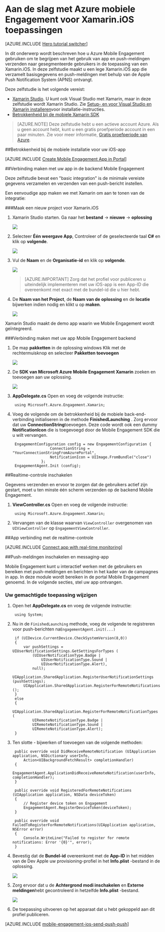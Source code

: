 <properties
    pageTitle="Aan de slag met Azure mobiele Engagement voor Xamarin.iOS"
    description="Informatie over het Azure Mobile Engagement met Analytics en Push-meldingen te gebruiken voor Xamarin.iOS toepassingen."
    services="mobile-engagement"
    documentationCenter="xamarin"
    authors="piyushjo"
    manager="erikre"
    editor="" />

<tags
    ms.service="mobile-engagement"
    ms.workload="mobile"
    ms.tgt_pltfrm="mobile-xamarin-ios"
    ms.devlang="dotnet"
    ms.topic="hero-article"
    ms.date="08/19/2016"
    ms.author="piyushjo" />

# <a name="get-started-with-azure-mobile-engagement-for-xamarinios-apps"></a>Aan de slag met Azure mobiele Engagement voor Xamarin.iOS toepassingen

[AZURE.INCLUDE [Hero tutorial switcher](../../includes/mobile-engagement-hero-tutorial-switcher.md)]

In dit onderwerp wordt beschreven hoe u Azure Mobile Engagement gebruiken om te begrijpen van het gebruik van app en push-meldingen verzenden naar gesegmenteerde gebruikers in de toepassing van een Xamarin.iOS.
In deze zelfstudie maakt u een lege Xamarin.iOS app die verzamelt basisgegevens en push-meldingen met behulp van de Apple Push Notification System (APNS) ontvangt.

Deze zelfstudie is het volgende vereist:

+ [Xamarin Studio](http://xamarin.com/studio). U kunt ook Visual Studio met Xamarin, maar in deze zelfstudie wordt Xamarin Studio. Zie [Setup- en voor Visual Studio en Xamarin installeren](https://msdn.microsoft.com/library/mt613162.aspx)voor installatie-instructies. 
+ [Betrokkenheid bij de mobiele Xamarin SDK](https://www.nuget.org/packages/Microsoft.Azure.Engagement.Xamarin/)

> [AZURE.NOTE] Deze zelfstudie hebt u een actieve account Azure. Als u geen account hebt, kunt u een gratis proefperiode account in een paar minuten. Zie voor meer informatie, [Gratis proefperiode van Azure](https://azure.microsoft.com/pricing/free-trial/?WT.mc_id=A0E0E5C02&amp;returnurl=http%3A%2F%2Fazure.microsoft.com%2Fen-us%2Fdocumentation%2Farticles%2Fmobile-engagement-xamarin-ios-get-started).

##<a id="setup-azme"></a>Betrokkenheid bij de mobiele installatie voor uw iOS-app

[AZURE.INCLUDE [Create Mobile Engagement App in Portal](../../includes/mobile-engagement-create-app-in-portal-new.md)]

##<a id="connecting-app"></a>Verbinding maken met uw app in de backend Mobile Engagement

Deze zelfstudie bevat een "basic integration" is de minimale vereiste gegevens verzamelen en verzenden van een push-bericht instellen.

Een eenvoudige app maken we met Xamarin om aan te tonen van de integratie:

###<a name="create-a-new-xamarinios-project"></a>Maak een nieuw project voor Xamarin.iOS

1. Xamarin Studio starten. Ga naar het **bestand** -> **nieuwe** -> **oplossing** 

    ![][1]

2. Selecteer **Één weergave App**, Controleer of de geselecteerde taal **C#** en klik op **volgende**.

    ![][2]

3. Vul de **Naam** en de **Organisatie-id** en klik op **volgende**. 

    ![][3]

    > [AZURE.IMPORTANT] Zorg dat het profiel voor publiceren u uiteindelijk implementeren met uw iOS-app is een App-ID die overeenkomt met exact met de bundel-id die u hier hebt. 

4. De **Naam van het Project**, de **Naam van de oplossing** en de **locatie** bijwerken indien nodig en klikt u op **maken**.

    ![][4]
 
Xamarin Studio maakt de demo app waarin we Mobile Engagement wordt geïntegreerd. 

###<a name="connect-your-app-to-mobile-engagement-backend"></a>Verbinding maken met uw app Mobile Engagement backend

1. De map **pakketten** in de oplossing windows Klik met de rechtermuisknop en selecteer **Pakketten toevoegen**

    ![][5]

2. De **SDK van Microsoft Azure Mobile Engagement Xamarin** zoeken en toevoegen aan uw oplossing.  

    ![][6]
   
3. **AppDelegate.cs** Open en voeg de volgende instructie:

        using Microsoft.Azure.Engagement.Xamarin;

4. Voeg de volgende om de betrokkenheid bij de mobiele back-end-verbinding initialiseren in de methode **FinishedLaunching** . Zorg ervoor dat uw **ConnectionString**toevoegen. Deze code wordt ook een dummy **NotificationIcon** die is toegevoegd door de Mobile Engagement SDK die u wilt vervangen. 

        EngagementConfiguration config = new EngagementConfiguration {
                        ConnectionString = "YourConnectionStringFromAzurePortal",
                        NotificationIcon = UIImage.FromBundle("close")
                    };
        EngagementAgent.Init (config);

##<a id="monitor"></a>Realtime-controle inschakelen

Gegevens verzenden en ervoor te zorgen dat de gebruikers actief zijn gestart, moet u ten minste één scherm verzenden op de backend Mobile Engagement.

1. **ViewController.cs** Open en voeg de volgende instructie:

        using Microsoft.Azure.Engagement.Xamarin;

2. Vervangen van de klasse waarvan `ViewController` overgenomen van `UIViewController` op `EngagementViewController`. 

##<a id="monitor"></a>App verbinding met de realtime-controle

[AZURE.INCLUDE [Connect app with real-time monitoring](../../includes/mobile-engagement-connect-app-with-monitor.md)]

##<a id="integrate-push"></a>Push-meldingen inschakelen en messaging-app

Mobile Engagement kunt u interactief werken met de gebruikers en bereiken met push-meldingen en berichten in het kader van de campagnes in app. In deze module wordt bereiken in de portal Mobile Engagement genoemd.
In de volgende secties, stel uw app ontvangen.

### <a name="modify-your-application-delegate"></a>Uw gemachtigde toepassing wijzigen

1. Open het **AppDelegate.cs** en voeg de volgende instructie:

        using System; 

2. Nu in de `FinishedLaunching` methode, voeg de volgende te registreren voor push-berichten na`EngagementAgent.init(...)`

        if (UIDevice.CurrentDevice.CheckSystemVersion(8,0))
        {
            var pushSettings = UIUserNotificationSettings.GetSettingsForTypes (
                (UIUserNotificationType.Badge |
                    UIUserNotificationType.Sound |
                    UIUserNotificationType.Alert),
                null);
            UIApplication.SharedApplication.RegisterUserNotificationSettings (pushSettings);
            UIApplication.SharedApplication.RegisterForRemoteNotifications ();
        }
        else
        {
            UIApplication.SharedApplication.RegisterForRemoteNotificationTypes (
                UIRemoteNotificationType.Badge |
                UIRemoteNotificationType.Sound |
                UIRemoteNotificationType.Alert);
        }

3. Ten slotte - bijwerken of toevoegen van de volgende methoden:

        public override void DidReceiveRemoteNotification (UIApplication application, NSDictionary userInfo, 
            Action<UIBackgroundFetchResult> completionHandler)
        {
            EngagementAgent.ApplicationDidReceiveRemoteNotification(userInfo, completionHandler);
        }

        public override void RegisteredForRemoteNotifications (UIApplication application, NSData deviceToken)
        {
            // Register device token on Engagement
            EngagementAgent.RegisterDeviceToken(deviceToken);
        }

        public override void FailedToRegisterForRemoteNotifications(UIApplication application, NSError error)
        {
            Console.WriteLine("Failed to register for remote notifications: Error '{0}'", error);
        }

4. Bevestig dat de **Bundel-id** overeenkomt met de **App-ID** in het midden van de Dev Apple uw provisioning-profiel in het **Info.plist** -bestand in de oplossing. 

    ![][7]

5. Zorg ervoor dat u de **Achtergrond modi inschakelen** en **Externe meldingen**hebt gecontroleerd in hetzelfde **Info.plist** -bestand. 

    ![][8]

6. De toepassing uitvoeren op het apparaat dat u hebt gekoppeld aan dit profiel publiceren. 

[AZURE.INCLUDE [mobile-engagement-ios-send-push-push](../../includes/mobile-engagement-ios-send-push.md)]

<!-- Images. -->
[1]: ./media/mobile-engagement-xamarin-ios-get-started/new-solution.png
[2]: ./media/mobile-engagement-xamarin-ios-get-started/app-type.png
[3]: ./media/mobile-engagement-xamarin-ios-get-started/configure-project-name.png
[4]: ./media/mobile-engagement-xamarin-ios-get-started/configure-project-confirm.png
[5]: ./media/mobile-engagement-xamarin-ios-get-started/add-nuget.png
[6]: ./media/mobile-engagement-xamarin-ios-get-started/add-nuget-azme.png
[7]: ./media/mobile-engagement-xamarin-ios-get-started/info-plist-confirm-bundle.png
[8]: ./media/mobile-engagement-xamarin-ios-get-started/info-plist-configure-push.png
